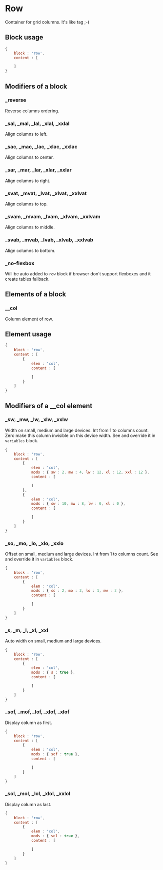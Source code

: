 # Row

Container for grid columns. It's like <tr> tag ;-)

## Block usage

``` js
{
    block : 'row',
    content : [

    ]
}
```

## Modifiers of a block

### _reverse

Reverse columns ordering.

### _sal, _mal, _lal, _xlal, _xxlal

Align columns to left.

### _sac, _mac, _lac, _xlac, _xxlac

Align columns to center.

### _sar, _mar, _lar, _xlar, _xxlar

Align columns to right.

### _svat, _mvat, _lvat, _xlvat, _xxlvat

Align columns to top.

### _svam, _mvam, _lvam, _xlvam, _xxlvam

Align columns to middle.

### _svab, _mvab, _lvab, _xlvab, _xxlvab

Align columns to bottom.

### _no-flexbox

Will be auto added to `row` block if browser don't support flexboxes and it create
tables fallback.

## Elements of a block

### __col

Column element of row.

## Element usage

``` js
{
    block : 'row',
    content : [
        {
            elem : 'col',
            content : [

            ]
        }
    ]
}
```

## Modifiers of a __col element

### _sw, _mw, _lw, _xlw, _xxlw

Width on small, medium and large devices. Int from 1 to columns count. Zero make this
column invisible on this device width. See and override it in `variables` block.

``` js
{
    block : 'row',
    content : [
        {
            elem : 'col',
            mods : { sw : 2, mw : 4, lw : 12, xl : 12, xxl : 12 },
            content : [

            ]
        },
        {
            elem : 'col',
            mods : { sw : 10, mw : 8, lw : 0, xl : 0 },
            content : [

            ]
        }
    ]
}
```

### _so, _mo, _lo, _xlo, _xxlo

Offset on small, medium and large devices. Int from 1 to columns count.
See and override it in `variables` block.

``` js
{
    block : 'row',
    content : [
        {
            elem : 'col',
            mods : { so : 2, mo : 3, lo : 1, mw : 3 },
            content : [

            ]
        }
    ]
}
```

### _s, _m, _l, _xl, _xxl

Auto width on small, medium and large devices.

``` js
{
    block : 'row',
    content : [
        {
            elem : 'col',
            mods : { s : true },
            content : [

            ]
        }
    ]
}
```

### _sof, _mof, _lof, _xlof, _xlof

Display column as first.

``` js
{
    block : 'row',
    content : [
        {
            elem : 'col',
            mods : { sof : true },
            content : [

            ]
        }
    ]
}
```

### _sol, _mol, _lol, _xlol, _xxlol

Display column as last.

``` js
{
    block : 'row',
    content : [
        {
            elem : 'col',
            mods : { sol : true },
            content : [

            ]
        }
    ]
}
```
